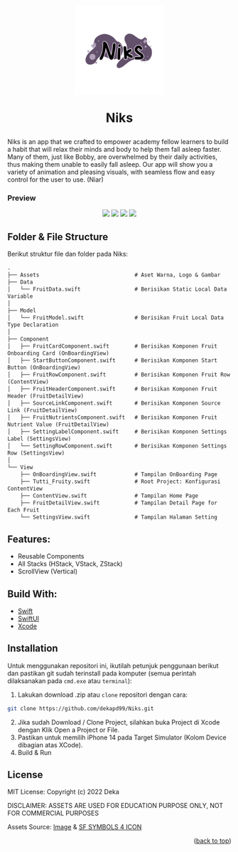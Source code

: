 <!-- ABOUT THE PROJECT -->
<h1 align="center">
  <br>
    <a href="#" target="_blank"><img src="logo.png" width="200"></a>
  <br>
  <p>Niks</p>
</h1>

Niks  is an app that we crafted to empower academy fellow learners to build a habit that will relax their minds and body to help them fall asleep faster. Many of them, just like Bobby, are overwhelmed by their daily activities, thus making them unable to easily fall asleep. Our app will show you a variety of animation and pleasing visuals, with seamless flow and easy control for the user to use. (Niar)

### Preview
<p align="center">
  <a href="#" target="_blank"><img src="1.png" width="200"></a>
  <a href="#" target="_blank"><img src="2.png" width="200"></a>
  <a href="#" target="_blank"><img src="3.png" width="200"></a>
  <a href="#" target="_blank"><img src="4.png" width="200"></a>
</p>

<!-- ABOUT THE FILE & FOLDER STRUCTURE -->
## Folder & File Structure
Berikut struktur file dan folder pada Niks:

    .
    ├── Assets                              # Aset Warna, Logo & Gambar
    ├── Data                    
    │   └── FruitData.swift                 # Berisikan Static Local Data Variable
    │
    ├── Model                   
    │   └── FruitModel.swift                # Berisikan Fruit Local Data Type Declaration
    │
    ├── Component                   
    │   ├── FruitCardComponent.swift        # Berisikan Komponen Fruit Onboarding Card (OnBoardingView)
    │   ├── StartButtonComponent.swift      # Berisikan Komponen Start Button (OnBoardingView)
    │   ├── FruitRowComponent.swift         # Berisikan Komponen Fruit Row (ContentView)
    │   ├── FruitHeaderComponent.swift      # Berisikan Komponen Fruit Header (FruitDetailView)
    │   ├── SourceLinkComponent.swift       # Berisikan Komponen Source Link (FruitDetailView)
    │   ├── FruitNutrientsComponent.swift   # Berisikan Komponen Fruit Nutrient Value (FruitDetailView)
    │   ├── SettingLabelComponent.swift     # Berisikan Komponen Settings Label (SettingsView)
    │   └── SettingRowComponent.swift       # Berisikan Komponen Settings Row (SettingsView)
    │
    └── View                     
        ├── OnBoardingView.swift            # Tampilan OnBoarding Page
        ├── Tutti_Fruity.swift              # Root Project: Konfigurasi ContentView
        ├── ContentView.swift               # Tampilan Home Page
        ├── FruitDetailView.swift           # Tampilan Detail Page for Each Fruit
        └── SettingsView.swift              # Tampilan Halaman Setting

<!-- List of Features -->
## Features:

* Reusable Components
* All Stacks (HStack, VStack, ZStack)
* ScrollView (Vertical)


<!-- Used Tools -->
## Build With:

* [Swift](https://www.swift.org/documentation/)
* [SwiftUI](https://developer.apple.com/documentation/swiftui/)
* [Xcode](https://developer.apple.com/xcode/)


<!-- How to Install -->
## Installation
Untuk menggunakan repositori ini, ikutilah petunjuk penggunaan berikut dan pastikan git sudah terinstall pada komputer (semua perintah dilaksanakan pada `cmd.exe` atau `terminal`):

1. Lakukan download .zip atau `clone` repositori dengan cara:
```bash
git clone https://github.com/dekapd99/Niks.git
```

2. Jika sudah Download / Clone Project, silahkan buka Project di Xcode dengan Klik Open a Project or File.
3. Pastikan untuk memilih iPhone 14 pada Target Simulator (Kolom Device dibagian atas XCode). 
4. Build & Run

<!-- What Kind of License? -->
## License
MIT License: Copyright (c) 2022 
Deka

DISCLAIMER: ASSETS ARE USED FOR EDUCATION PURPOSE ONLY, NOT FOR COMMERCIAL PURPOSES

Assets Source: [Image](google.com) & [SF SYMBOLS 4 ICON](https://developer.apple.com/sf-symbols/)

<p align="right">(<a href="#top">back to top</a>)</p>
